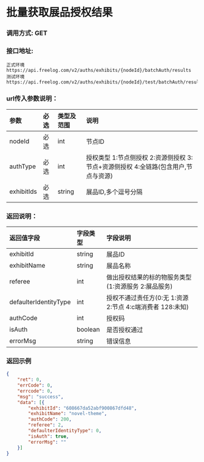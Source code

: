 # 批量获取展品授权结果



### 调用方式: GET



### 接口地址:

```
正式环境
https://api.freelog.com/v2/auths/exhibits/{nodeId}/batchAuth/results
测试环境
https://api.freelog.com/v2/auths/exhibits/{nodeId}/test/batchAuth/results
```



### url传入参数说明：

| 参数 | 必选 | 类型及范围 | 说明 |
| :--- | :--- | :--- | :--- |
| nodeId | 必选 | int  | 节点ID |
| authType | 必选 | int  | 授权类型 1:节点侧授权 2:资源侧授权 3:节点+资源侧授权 4:全链路(包含用户,节点与资源) |
| exhibitIds | 必选 | string | 展品ID,多个逗号分隔 |



### 返回说明：

| 返回值字段 | 字段类型 | 字段说明 |
| :--- | :--- | :--- |
| exhibitId | string | 展品ID |
| exhibitName | string | 展品名称 |
| referee | int | 做出授权结果的标的物服务类型(1:资源服务 2:展品服务) |
| defaulterIdentityType | int | 授权不通过责任方(0:无 1:资源 2:节点 4:c端消费者 128:未知) |
| authCode | int | 授权码 |
| isAuth | boolean | 是否授权通过 |
| errorMsg | string | 错误信息 |



### 返回示例

```json
{
	"ret": 0,
	"errCode": 0,
	"errcode": 0,
	"msg": "success",
	"data": [{
		"exhibitId": "608667da52abf900867dfd48",
		"exhibitName": "novel-theme",
		"authCode": 200,
		"referee": 2,
		"defaulterIdentityType": 0,
		"isAuth": true,
		"errorMsg": ""
	}]
}
```
